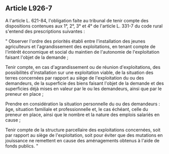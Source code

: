 Article L926-7
----
A l'article L. 621-84, l'obligation faite au tribunal de tenir compte des
dispositions contenues aux 1°, 2°, 3° et 4° de l'article L. 331-7 du code rural
s'entend des prescriptions suivantes :

" Observer l'ordre des priorités établi entre l'installation des jeunes
agriculteurs et l'agrandissement des exploitations, en tenant compte de
l'intérêt économique et social du maintien de l'autonomie de l'exploitation
faisant l'objet de la demande ;

Tenir compte, en cas d'agrandissement ou de réunion d'exploitations, des
possibilités d'installation sur une exploitation viable, de la situation des
terres concernées par rapport au siège de l'exploitation du ou des demandeurs,
de la superficie des biens faisant l'objet de la demande et des superficies déjà
mises en valeur par le ou les demandeurs, ainsi que par le preneur en place ;

Prendre en considération la situation personnelle du ou des demandeurs : âge,
situation familiale et professionnelle et, le cas échéant, celle du preneur en
place, ainsi que le nombre et la nature des emplois salariés en cause ;

Tenir compte de la structure parcellaire des exploitations concernées, soit par
rapport au siège de l'exploitation, soit pour éviter que des mutations en
jouissance ne remettent en cause des aménagements obtenus à l'aide de fonds
publics. "
